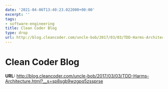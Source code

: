 ```yaml
---
date: '2021-04-06T13:40:23.022000+00:00'
excerpt: ''
tags:
- software-engineering
title: Clean Coder Blog
type: drop
url: http://blog.cleancoder.com/uncle-bob/2017/03/03/TDD-Harms-Architecture.html?__s=sp8sgb9wzgpq5zssprse
---
```


# Clean Coder Blog

**URL:** http://blog.cleancoder.com/uncle-bob/2017/03/03/TDD-Harms-Architecture.html?__s=sp8sgb9wzgpq5zssprse
